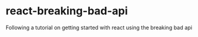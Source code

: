 # react-breaking-bad-api
Following a tutorial on getting started with react using the breaking bad api
